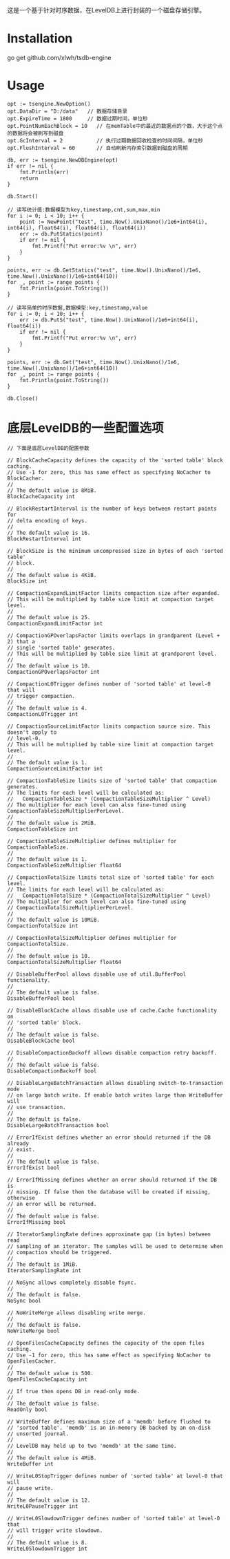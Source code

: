 这是一个基于针对时序数据，在LevelDB上进行封装的一个磁盘存储引擎。

# Installation
go get github.com/xlwh/tsdb-engine

# Usage
	opt := tsengine.NewOption()
	opt.DataDir = "D:/data"   // 数据存储目录
	opt.ExpireTime = 1800     // 数据过期时间，单位秒
	opt.PointNumEachBlock = 10   // 在memTable中的最近的数据点的个数，大于这个点的数据将会被刷写到磁盘
	opt.GcInterval = 2           // 执行过期数据回收检查的时间间隔，单位秒
	opt.FlushInterval = 60       // 自动刷新内存索引数据到磁盘的周期

	db, err := tsengine.NewDBEngine(opt)
	if err != nil {
		fmt.Println(err)
		return
	}

	db.Start()
    
    // 读写统计值:数据模型为key,timestamp,cnt,sum,max,min
	for i := 0; i < 10; i++ {
		point := NewPoint("test", time.Now().UnixNano()/1e6+int64(i), int64(i), float64(i), float64(i), float64(i))
		err := db.PutStatics(point)
		if err != nil {
			fmt.Printf("Put error:%v \n", err)
		}
	}

	points, err := db.GetStatics("test", time.Now().UnixNano()/1e6, time.Now().UnixNano()/1e6+int64(10))
	for _, point := range points {
		fmt.Println(point.ToString())
	}
	
	// 读写简单的时序数据,数据模型:key,timestamp,value
	for i := 0; i < 10; i++ {
    	err := db.PutS("test", time.Now().UnixNano()/1e6+int64(i), float64(i))
    	if err != nil {
    		fmt.Printf("Put error:%v \n", err)
    	}
    }
    
    points, err := db.Get("test", time.Now().UnixNano()/1e6, time.Now().UnixNano()/1e6+int64(10))
    for _, point := range points {
    	fmt.Println(point.ToString())
    }
	
	db.Close()

# 底层LevelDB的一些配置选项
	// 下面是底层LevelDB的配置参数

	// BlockCacheCapacity defines the capacity of the 'sorted table' block caching.
	// Use -1 for zero, this has same effect as specifying NoCacher to BlockCacher.
	//
	// The default value is 8MiB.
	BlockCacheCapacity int

	// BlockRestartInterval is the number of keys between restart points for
	// delta encoding of keys.
	//
	// The default value is 16.
	BlockRestartInterval int

	// BlockSize is the minimum uncompressed size in bytes of each 'sorted table'
	// block.
	//
	// The default value is 4KiB.
	BlockSize int

	// CompactionExpandLimitFactor limits compaction size after expanded.
	// This will be multiplied by table size limit at compaction target level.
	//
	// The default value is 25.
	CompactionExpandLimitFactor int

	// CompactionGPOverlapsFactor limits overlaps in grandparent (Level + 2) that a
	// single 'sorted table' generates.
	// This will be multiplied by table size limit at grandparent level.
	//
	// The default value is 10.
	CompactionGPOverlapsFactor int

	// CompactionL0Trigger defines number of 'sorted table' at level-0 that will
	// trigger compaction.
	//
	// The default value is 4.
	CompactionL0Trigger int

	// CompactionSourceLimitFactor limits compaction source size. This doesn't apply to
	// level-0.
	// This will be multiplied by table size limit at compaction target level.
	//
	// The default value is 1.
	CompactionSourceLimitFactor int

	// CompactionTableSize limits size of 'sorted table' that compaction generates.
	// The limits for each level will be calculated as:
	//   CompactionTableSize * (CompactionTableSizeMultiplier ^ Level)
	// The multiplier for each level can also fine-tuned using CompactionTableSizeMultiplierPerLevel.
	//
	// The default value is 2MiB.
	CompactionTableSize int

	// CompactionTableSizeMultiplier defines multiplier for CompactionTableSize.
	//
	// The default value is 1.
	CompactionTableSizeMultiplier float64

	// CompactionTotalSize limits total size of 'sorted table' for each level.
	// The limits for each level will be calculated as:
	//   CompactionTotalSize * (CompactionTotalSizeMultiplier ^ Level)
	// The multiplier for each level can also fine-tuned using
	// CompactionTotalSizeMultiplierPerLevel.
	//
	// The default value is 10MiB.
	CompactionTotalSize int

	// CompactionTotalSizeMultiplier defines multiplier for CompactionTotalSize.
	//
	// The default value is 10.
	CompactionTotalSizeMultiplier float64

	// DisableBufferPool allows disable use of util.BufferPool functionality.
	//
	// The default value is false.
	DisableBufferPool bool

	// DisableBlockCache allows disable use of cache.Cache functionality on
	// 'sorted table' block.
	//
	// The default value is false.
	DisableBlockCache bool

	// DisableCompactionBackoff allows disable compaction retry backoff.
	//
	// The default value is false.
	DisableCompactionBackoff bool

	// DisableLargeBatchTransaction allows disabling switch-to-transaction mode
	// on large batch write. If enable batch writes large than WriteBuffer will
	// use transaction.
	//
	// The default is false.
	DisableLargeBatchTransaction bool

	// ErrorIfExist defines whether an error should returned if the DB already
	// exist.
	//
	// The default value is false.
	ErrorIfExist bool

	// ErrorIfMissing defines whether an error should returned if the DB is
	// missing. If false then the database will be created if missing, otherwise
	// an error will be returned.
	//
	// The default value is false.
	ErrorIfMissing bool

	// IteratorSamplingRate defines approximate gap (in bytes) between read
	// sampling of an iterator. The samples will be used to determine when
	// compaction should be triggered.
	//
	// The default is 1MiB.
	IteratorSamplingRate int

	// NoSync allows completely disable fsync.
	//
	// The default is false.
	NoSync bool

	// NoWriteMerge allows disabling write merge.
	//
	// The default is false.
	NoWriteMerge bool

	// OpenFilesCacheCapacity defines the capacity of the open files caching.
	// Use -1 for zero, this has same effect as specifying NoCacher to OpenFilesCacher.
	//
	// The default value is 500.
	OpenFilesCacheCapacity int

	// If true then opens DB in read-only mode.
	//
	// The default value is false.
	ReadOnly bool

	// WriteBuffer defines maximum size of a 'memdb' before flushed to
	// 'sorted table'. 'memdb' is an in-memory DB backed by an on-disk
	// unsorted journal.
	//
	// LevelDB may held up to two 'memdb' at the same time.
	//
	// The default value is 4MiB.
	WriteBuffer int

	// WriteL0StopTrigger defines number of 'sorted table' at level-0 that will
	// pause write.
	//
	// The default value is 12.
	WriteL0PauseTrigger int

	// WriteL0SlowdownTrigger defines number of 'sorted table' at level-0 that
	// will trigger write slowdown.
	//
	// The default value is 8.
	WriteL0SlowdownTrigger int
